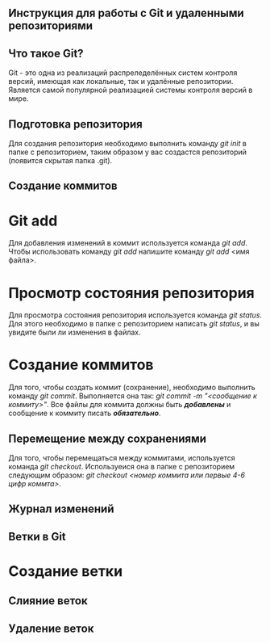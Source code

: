 ## Инструкция для работы с Git и удаленными репозиториями

## Что такое Git?

Git - это одна из реализаций распреледелённых систем контроля версий, имеющая как локальные, так и удалённые репозитории. Является самой популярной реализацией системы контроля версий в мире.


## Подготовка репозитория

Для создания репозитория необходимо выполнить команду *git init* в папке с репозиторием, таким образом у вас создастся репозиторий (появится скрытая папка .git).

## Создание коммитов

# Git add

Для добавления изменений в коммит используется команда *git add*. Чтобы использовать команду *git add* напишите команду *git add* <имя файла>.

# Просмотр состояния репозитория

Для просмотра состояния репозитория используется команда *git status*. Для этого необходимо в папке с репозиторием написать *git status*, и вы увидите были ли изменения в файлах.

# Создание коммитов

Для того, чтобы создать коммит (сохранение), необходимо выполнить команду *git commit*. Выполняется она так: *git commit -m "<сообщение к коммиту>"*. Все файлы для коммита должны быть __*добавлены*__ и сообщение к коммиту писать __*обязательно*__.

## Перемещение между сохранениями

Для того, чтобы перемещаться между коммитами, используется команда *git checkout*. Используеися она в папке с репозиторием следующим образом: *git checkout <номер коммита или первые 4-6 цифр коммта>*.

## Журнал изменений

## Ветки в Git

# Создание ветки

## Слияние веток

## Удаление веток

